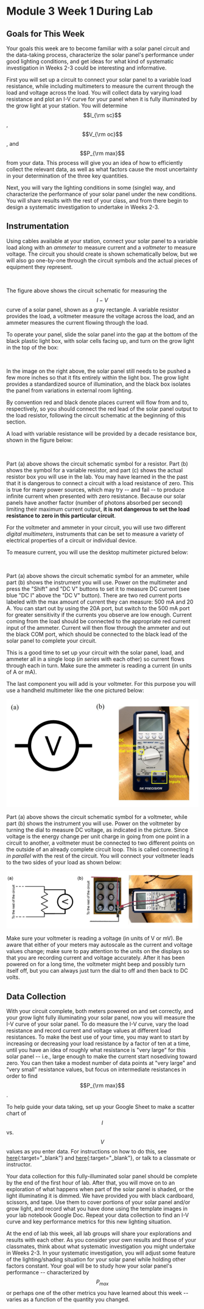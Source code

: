 # Module 3 Week 1 During Lab


## Goals for This Week

Your goals this week are to become familiar with a solar panel circuit and the data-taking process, characterize the solar panel's performance under good lighting conditions, and get ideas for what kind of systematic investigation in Weeks 2-3 could be interesting and informative.

First you will set up a circuit to connect your solar panel to a variable load resistance, while including multimeters to measure the current through the load and voltage across the load.  You will collect data by varying load resistance and plot an I-V curve for your panel when it is fully illuminated by the grow light at your station.  You will determine $$I_{\rm sc}$$, $$V_{\rm oc}$$, and $$P_{\rm max}$$ from your data.  This process will give you an idea of how to efficiently collect the relevant data, as well as what factors cause the most uncertainty in your determination of the three key quantities.

Next, you will vary the lighting conditions in some (single) way, and characterize the performance of your solar panel under the new conditions.  You will share results with the rest of your class, and from there begin to design a systematic investigation to undertake in Weeks 2-3.


## Instrumentation

Using cables available at your station, connect your solar panel to a variable load along with an _ammeter_ to measure current and a _voltmeter_ to measure voltage.  The circuit you should create is shown schematically below, but we will also go one-by-one through the circuit symbols and the actual pieces of equipment they represent.

<img src="https://www.physics.hmc.edu/~physics50/wp/wp-content/uploads/2018/10/solar-panel-Rmp.png" alt="" width="300">

The figure above shows the circuit schematic for measuring the $$I-V$$ curve of a solar panel, shown as a gray rectangle.  A variable resistor provides the load, a voltmeter measure the voltage across the load, and an ammeter measures the current flowing through the load.

To operate your panel, slide the solar panel into the gap at the bottom of the black plastic light box, with solar cells facing up, and turn on the grow light in the top of the box:

<img src="https://www.physics.hmc.edu/~physics50/wp/wp-content/uploads/2018/09/light-box-small.png" alt="">

In the image on the right above, the solar panel still needs to be pushed a few more inches so that it fits entirely within the light box.  The grow light provides a standardized source of illumination, and the black box isolates the panel from variations in external room lighting.   

By convention red and black denote places current will flow from and to, respectively, so you should connect the red lead of the solar panel output to the load resistor, following the circuit schematic at the beginning of this section.

A load with variable resistance will be provided by a decade resistance box, shown in the figure below:

<img src="http://www.physics.hmc.edu/~physics50/wp/wp-content/uploads/2018/08/resistors-2.png" alt="">

Part (a) above shows the circuit schematic symbol for a resistor.  Part (b) shows the symbol for a variable resistor, and part (c) shows the actual resistor box you will use in the lab.  You may have learned in the the past that it is dangerous to connect a circuit with a load resistance of zero.  This is true for many power sources, which may try -- and fail -- to produce infinite current when presented with zero resistance.  Because our solar panels have another factor (number of photons absorbed per second) limiting their maximum current output, **it is not dangerous to set the load resistance to zero in this particular circuit**.

For the voltmeter and ammeter in your circuit, you will use two different _digital multimeters_, instruments that can be set to measure a variety of electrical properties of a circuit or individual device.  

To measure current, you will use the desktop multimeter pictured below:

<img src="https://www.physics.hmc.edu/~physics50/wp/wp-content/uploads/2019/09/ammeter-3-1200x525.png" alt="">

Part (a) above shows the circuit schematic symbol for an ammeter, while part (b) shows the instrument you will use.  Power on the multimeter and press the "Shift" and "DC V" buttons to set it to measure DC current (see blue "DC I" above the "DC V" button).  There are two red current ports labeled with the max amount of current they can measure:  500 mA and 20 A.  You can start out by using the 20A port, but switch to the 500 mA port for greater sensitivity if the currents you observe are low enough.  Current coming from the load should be connected to the appropriate red current input of the ammeter.  Current will then flow through the ammeter and out the black COM port, which should be connected to the black lead of the solar panel to complete your circuit.

This is a good time to set up your circuit with the solar panel, load, and ammeter all in a single loop (_in series_ with each other) so current flows through each in turn.  Make sure the ammeter is reading a current (in units of A or mA).

The last component you will add is your voltmeter.  For this purpose you will use a handheld multimeter like the one pictured below:

<img src="images/voltmeter.jpg" alt="">

Part (a) above shows the circuit schematic symbol for a voltmeter, while part (b) shows the instrument you will use.  Power on the voltmeter by turning the dial to measure DC voltage, as indicated in the picture.  Since voltage is the energy change per unit charge in going from one point in a circuit to another, a voltmeter must be connected to two different points on the outside of an already complete circuit loop.  This is called connecting it _in parallel_ with the rest of the circuit.  You will connect your voltmeter leads to the two sides of your load as shown below:  

<img src="images/voltmeter_in_circuit.jpg" alt="">

Make sure your voltmeter is reading a voltage (in units of V or mV).  Be aware that either of your meters may autoscale as the current and voltage values change; make sure to pay attention to the units on the displays so that you are recording current and voltage accurately.  After it has been powered on for a long time, the voltmeter might beep and possibly turn itself off, but you can always just turn the dial to off and then back to DC volts.


## Data Collection

With your circuit complete, both meters powered on and set correctly, and your grow light fully illuminating your solar panel, now you will measure the I-V curve of your solar panel. To do measure the I-V curve, vary the load resistance and record current and voltage values at different load resistances.  To make the best use of your time, you may want to start by increasing or decreasing your load resistance by a factor of ten at a time, until you have an idea of roughly what resistance is "very large" for this solar panel -- i.e., large enough to make the current start nosediving toward zero.  You can then take a modest number of data points at "very large" and "very small" resistance values, but focus on intermediate resistances in order to find $$P_{\rm max}$$.  

To help guide your data taking, set up your Google Sheet to make a scatter chart of $$I$$ vs. $$V$$ values as you enter data.  For instructions on how to do this, see [here](https://support.google.com/docs/answer/9143294){:target="_blank"} and [here](https://support.google.com/docs/answer/63824){:target="_blank"}, or talk to a classmate or instructor.

Your data collection for this fully-illuminated solar panel should be complete by the end of the first hour of lab.  After that, you will move on to an exploration of what happens when part of the solar panel is shaded, or the light illuminating it is dimmed.  We have provided you with black cardboard, scissors, and tape.  Use them to cover portions of your solar panel and/or grow light, and record what you have done using the template images in your lab notebook Google Doc.  Repeat your data collection to find an I-V curve and key performance metrics for this new lighting situation.  

At the end of lab this week, all lab groups will share your explorations and results with each other.  As you consider your own results and those of your classmates, think about what systematic investigation you might undertake in Weeks 2-3.  In your systematic investigation, you will adjust some feature of the lighting/shading situation for your solar panel while holding other factors constant.  Your goal will be to study how your solar panel's performance -- characterized by $$P_{max}$$ or perhaps one of the other metrics you have learned about this week -- varies as a function of the quantity you changed.
